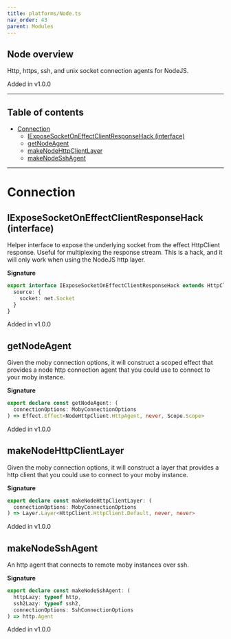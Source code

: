 ```yaml
---
title: platforms/Node.ts
nav_order: 43
parent: Modules
---
```


## Node overview

Http, https, ssh, and unix socket connection agents for NodeJS.

Added in v1.0.0

---

<h2 class="text-delta">Table of contents</h2>

- [Connection](#connection)
  - [IExposeSocketOnEffectClientResponseHack (interface)](#iexposesocketoneffectclientresponsehack-interface)
  - [getNodeAgent](#getnodeagent)
  - [makeNodeHttpClientLayer](#makenodehttpclientlayer)
  - [makeNodeSshAgent](#makenodesshagent)

---

# Connection

## IExposeSocketOnEffectClientResponseHack (interface)

Helper interface to expose the underlying socket from the effect HttpClient
response. Useful for multiplexing the response stream. This is a hack, and it
will only work when using the NodeJS http layer.

**Signature**

```ts
export interface IExposeSocketOnEffectClientResponseHack extends HttpClientResponse.HttpClientResponse {
  source: {
    socket: net.Socket
  }
}
```

Added in v1.0.0

## getNodeAgent

Given the moby connection options, it will construct a scoped effect that
provides a node http connection agent that you could use to connect to your
moby instance.

**Signature**

```ts
export declare const getNodeAgent: (
  connectionOptions: MobyConnectionOptions
) => Effect.Effect<NodeHttpClient.HttpAgent, never, Scope.Scope>
```

Added in v1.0.0

## makeNodeHttpClientLayer

Given the moby connection options, it will construct a layer that provides a
http client that you could use to connect to your moby instance.

**Signature**

```ts
export declare const makeNodeHttpClientLayer: (
  connectionOptions: MobyConnectionOptions
) => Layer.Layer<HttpClient.HttpClient.Default, never, never>
```

Added in v1.0.0

## makeNodeSshAgent

An http agent that connects to remote moby instances over ssh.

**Signature**

```ts
export declare const makeNodeSshAgent: (
  httpLazy: typeof http,
  ssh2Lazy: typeof ssh2,
  connectionOptions: SshConnectionOptions
) => http.Agent
```

Added in v1.0.0
